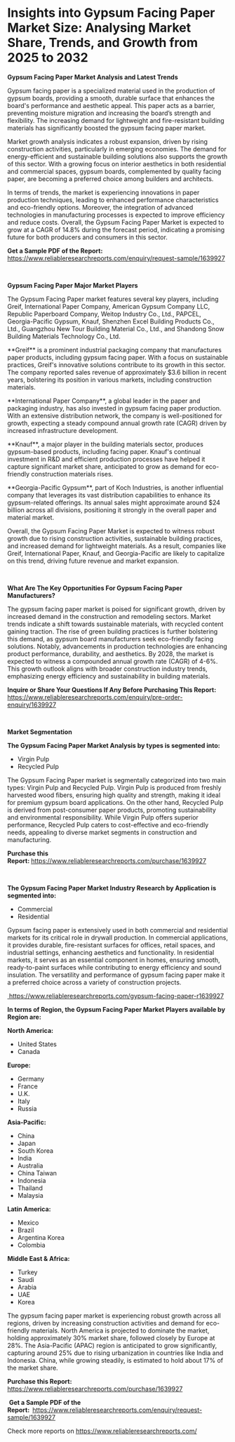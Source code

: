 <p><h1>Insights into Gypsum Facing Paper Market Size: Analysing Market Share, Trends, and Growth from 2025 to 2032</h1></p><p><strong>Gypsum Facing Paper Market Analysis and Latest Trends</strong></p>
<p><p>Gypsum facing paper is a specialized material used in the production of gypsum boards, providing a smooth, durable surface that enhances the board's performance and aesthetic appeal. This paper acts as a barrier, preventing moisture migration and increasing the board’s strength and flexibility. The increasing demand for lightweight and fire-resistant building materials has significantly boosted the gypsum facing paper market.</p><p>Market growth analysis indicates a robust expansion, driven by rising construction activities, particularly in emerging economies. The demand for energy-efficient and sustainable building solutions also supports the growth of this sector. With a growing focus on interior aesthetics in both residential and commercial spaces, gypsum boards, complemented by quality facing paper, are becoming a preferred choice among builders and architects. </p><p>In terms of trends, the market is experiencing innovations in paper production techniques, leading to enhanced performance characteristics and eco-friendly options. Moreover, the integration of advanced technologies in manufacturing processes is expected to improve efficiency and reduce costs. Overall, the Gypsum Facing Paper Market is expected to grow at a CAGR of 14.8% during the forecast period, indicating a promising future for both producers and consumers in this sector.</p></p>
<p><strong>Get a Sample PDF of the Report:&nbsp;</strong> <a href="https://www.reliableresearchreports.com/enquiry/request-sample/1639927?utm_campaign=2296&utm_medium=2&utm_source=Github&utm_content=ia&utm_term=02042025&utm_id=gypsum-facing-paper">https://www.reliableresearchreports.com/enquiry/request-sample/1639927</a></p>
<p>&nbsp;</p>
<p><strong>Gypsum Facing Paper Major Market Players</strong></p>
<p><p>The Gypsum Facing Paper market features several key players, including Greif, International Paper Company, American Gypsum Company LLC, Republic Paperboard Company, Weitop Industry Co., Ltd., PAPCEL, Georgia-Pacific Gypsum, Knauf, Shenzhen Excel Building Products Co., Ltd., Guangzhou New Tour Building Material Co., Ltd., and Shandong Snow Building Materials Technology Co., Ltd.</p><p>**Greif** is a prominent industrial packaging company that manufactures paper products, including gypsum facing paper. With a focus on sustainable practices, Greif's innovative solutions contribute to its growth in this sector. The company reported sales revenue of approximately $3.6 billion in recent years, bolstering its position in various markets, including construction materials.</p><p>**International Paper Company**, a global leader in the paper and packaging industry, has also invested in gypsum facing paper production. With an extensive distribution network, the company is well-positioned for growth, expecting a steady compound annual growth rate (CAGR) driven by increased infrastructure development.</p><p>**Knauf**, a major player in the building materials sector, produces gypsum-based products, including facing paper. Knauf's continual investment in R&D and efficient production processes have helped it capture significant market share, anticipated to grow as demand for eco-friendly construction materials rises.</p><p>**Georgia-Pacific Gypsum**, part of Koch Industries, is another influential company that leverages its vast distribution capabilities to enhance its gypsum-related offerings. Its annual sales might approximate around $24 billion across all divisions, positioning it strongly in the overall paper and material market.</p><p>Overall, the Gypsum Facing Paper Market is expected to witness robust growth due to rising construction activities, sustainable building practices, and increased demand for lightweight materials. As a result, companies like Greif, International Paper, Knauf, and Georgia-Pacific are likely to capitalize on this trend, driving future revenue and market expansion.</p></p>
<p>&nbsp;</p>
<p><strong>What Are The Key Opportunities For Gypsum Facing Paper Manufacturers?</strong></p>
<p><p>The gypsum facing paper market is poised for significant growth, driven by increased demand in the construction and remodeling sectors. Market trends indicate a shift towards sustainable materials, with recycled content gaining traction. The rise of green building practices is further bolstering this demand, as gypsum board manufacturers seek eco-friendly facing solutions. Notably, advancements in production technologies are enhancing product performance, durability, and aesthetics. By 2028, the market is expected to witness a compounded annual growth rate (CAGR) of 4-6%. This growth outlook aligns with broader construction industry trends, emphasizing energy efficiency and sustainability in building materials.</p></p>
<p><strong>Inquire or Share Your Questions If Any Before Purchasing This Report:</strong> <a href="https://www.reliableresearchreports.com/enquiry/pre-order-enquiry/1639927?utm_campaign=2296&utm_medium=2&utm_source=Github&utm_content=ia&utm_term=02042025&utm_id=gypsum-facing-paper">https://www.reliableresearchreports.com/enquiry/pre-order-enquiry/1639927</a></p>
<p>&nbsp;</p>
<p><strong>Market Segmentation</strong></p>
<p><strong>The Gypsum Facing Paper Market Analysis by types is segmented into:</strong></p>
<p><ul><li>Virgin Pulp</li><li>Recycled Pulp</li></ul></p>
<p><p>The Gypsum Facing Paper market is segmentally categorized into two main types: Virgin Pulp and Recycled Pulp. Virgin Pulp is produced from freshly harvested wood fibers, ensuring high quality and strength, making it ideal for premium gypsum board applications. On the other hand, Recycled Pulp is derived from post-consumer paper products, promoting sustainability and environmental responsibility. While Virgin Pulp offers superior performance, Recycled Pulp caters to cost-effective and eco-friendly needs, appealing to diverse market segments in construction and manufacturing.</p></p>
<p><strong>Purchase this Report:&nbsp;</strong><a href="https://www.reliableresearchreports.com/purchase/1639927?utm_campaign=2296&utm_medium=2&utm_source=Github&utm_content=ia&utm_term=02042025&utm_id=gypsum-facing-paper">https://www.reliableresearchreports.com/purchase/1639927</a></p>
<p>&nbsp;</p>
<p><strong>The Gypsum Facing Paper Market Industry Research by Application is segmented into:</strong></p>
<p><ul><li>Commercial</li><li>Residential</li></ul></p>
<p><p>Gypsum facing paper is extensively used in both commercial and residential markets for its critical role in drywall production. In commercial applications, it provides durable, fire-resistant surfaces for offices, retail spaces, and industrial settings, enhancing aesthetics and functionality. In residential markets, it serves as an essential component in homes, ensuring smooth, ready-to-paint surfaces while contributing to energy efficiency and sound insulation. The versatility and performance of gypsum facing paper make it a preferred choice across a variety of construction projects.</p></p>
<p><a href="https://www.reliableresearchreports.com/gypsum-facing-paper-r1639927?utm_campaign=2296&utm_medium=2&utm_source=Github&utm_content=ia&utm_term=02042025&utm_id=gypsum-facing-paper">&nbsp;https://www.reliableresearchreports.com/gypsum-facing-paper-r1639927</a></p>
<p><strong>In terms of Region, the Gypsum Facing Paper Market Players available by Region are:</strong></p>
<p>
    <p> <strong> North America: </strong>
        <ul>
            <li>United States</li>
            <li>Canada</li>
        </ul>
        </p> 
    <p> <strong> Europe: </strong>
        <ul>
            <li>Germany</li>
            <li>France</li>
            <li>U.K.</li>
            <li>Italy</li>
            <li>Russia</li>
        </ul>
        </p> 
    <p> <strong> Asia-Pacific: </strong>
        <ul>
            <li>China</li>
            <li>Japan</li>
            <li>South Korea</li>
            <li>India</li>
            <li>Australia</li>
            <li>China Taiwan</li>
            <li>Indonesia</li>
            <li>Thailand</li>
            <li>Malaysia</li>
        </ul>
        </p> 
    <p> <strong> Latin America: </strong>
        <ul>
            <li>Mexico</li>
            <li>Brazil</li>
            <li>Argentina Korea</li>
            <li>Colombia</li>
        </ul>
        </p> 
    <p> <strong> Middle East & Africa: </strong>
        <ul>
            <li>Turkey</li>
            <li>Saudi</li>
            <li>Arabia</li>
            <li>UAE</li>
            <li>Korea</li>
        </ul>
    </p>
    </p>
<p><p>The gypsum facing paper market is experiencing robust growth across all regions, driven by increasing construction activities and demand for eco-friendly materials. North America is projected to dominate the market, holding approximately 30% market share, followed closely by Europe at 28%. The Asia-Pacific (APAC) region is anticipated to grow significantly, capturing around 25% due to rising urbanization in countries like India and Indonesia. China, while growing steadily, is estimated to hold about 17% of the market share.</p></p>
<p><strong>Purchase this Report: </strong><a href="https://www.reliableresearchreports.com/purchase/1639927?utm_campaign=2296&utm_medium=2&utm_source=Github&utm_content=ia&utm_term=02042025&utm_id=gypsum-facing-paper">https://www.reliableresearchreports.com/purchase/1639927</a></p>
<p>&nbsp;<strong>Get a Sample PDF of the Report:&nbsp;&nbsp;</strong><a href="https://www.reliableresearchreports.com/enquiry/request-sample/1639927?utm_campaign=2296&utm_medium=2&utm_source=Github&utm_content=ia&utm_term=02042025&utm_id=gypsum-facing-paper">https://www.reliableresearchreports.com/enquiry/request-sample/1639927</a></p>
<p><strong></strong></p>
<p>Check more reports on <a href="https://www.reliableresearchreports.com/?utm_campaign=2296&utm_medium=2&utm_source=Github&utm_content=ia&utm_term=02042025&utm_id=gypsum-facing-paper">https://www.reliableresearchreports.com/</a></p>